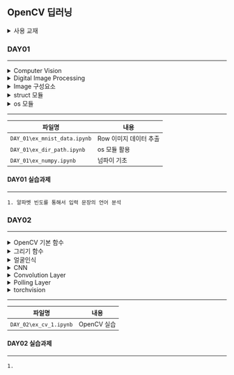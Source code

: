 ## OpenCV 딥러닝

<details>
<summary>사용 교재</summary>

![](./images/파이썬으로%20만드는%20OpenCV%20프로젝트.png)

</details>

### DAY01

---

<details>
<summary> Computer Vision </summary>

> -   디지털 이미지나 비디오에서 정보 추출/해석하여 특정 작업 수행
> -   이미지 개선 및 변형
> -   패턴 인식
> -   객체 인식 및 추적
> -   객체 및 영역 분할

</details>
<details>
<summary> Digital Image Processing </summary>

> -   디지털 이미지 신호 처리
> -   전처리 알고리즘
> -   노이즈 및 디노이즈
> -   특징 및 유사성 검출
> -   특징 매칭

</details>
<details>
<summary> Image 구성요소 </summary>

> -   너비(Width/Column/X) & 높이(Height/Row/Y)
> -   정밀도(Bit Depth)
> -   채널(Channel)
> -   색공간(Color Space)
> -   관심영역(ROI: Region Of Interest)
> -   관심채널(COI: Channel Of Interest)
> -   히스토그램

</details>
<details>
<summary> struct 모듈 </summary>

> -   C언어의 struct를 구현한 모듈
> -   바이너리 데이터 처리

</details>
<details>
<summary> os 모듈 </summary>

> -   경로, 파일, 폴더 등등 운영체제 시스템, 파일 시스템 관련 함수, 클래스 제공
> -   폴더 내 모든 폴더 및 파일 리스트 추출 os.listdir
> -   폴더 내 특정 확장자 파일 리스트 추출 os.path.splitext

</details>

---

| 파일명                       | 내용                   |
| ---------------------------- | ---------------------- |
| `DAY_01\ex_mnist_data.ipynb` | Row 이미지 데이터 추출 |
| `DAY_01\ex_dir_path.ipynb`   | os 모듈 활용           |
| `DAY_01\ex_numpy.ipynb`      | 넘파이 기초            |

#### DAY01 실습과제

---

    1. 알파벳 빈도를 통해서 입력 문장의 언어 분석

### DAY02

---

<details>
<summary> OpenCV 기본 함수 </summary>

> -   이미지 데이터 읽기 : cv2.imread()
> -   이미지 창 출력 : cv2.imshow()
> -   이미지 창 제어 : cv2.waitKey(), cv2.destroyAllWindows()
> -   이미지 데이터 저장 : cv2.imwrite()
> -   이미지 데이터 채널 분리 : cv2.split()
> -   이미지 데이터 채널 병합 : cv2.merge()
> -   이미지 색 공간 변환 : cv2.cvtColor()
> -   이미지 크기 변경 : cv2.resize()

</details>
<details>
<summary> 그리기 함수 </summary>

> -   선 그리기 함수 : cv2.line()
> -   사각형 그리기 함수 : cv2.rectangle()
> -   다각형 그리기 함수 : cv2.polylines()
> -   원 그리기 함수 : cv2.circle()
> -   타원 그리기 함수 : cv2.ellipse()
> -   글자 쓰기 함수 : cv2.putText()

</details>
<details>
<summary> 얼굴인식 </summary>

> -   객체 인식 모델 로딩 : cv2.CascadeClassifier.load()
> -   객체 검출 : cv2.CascadeClassifier.detectMultiScale()

</details>
<details>
<summary> CNN </summary>

> -   합성곱신경망(Convolutional Neural Network) : 이미지 분류, 인식, 검출 등 이미지 기반 분야 활용
> -   커널/필터/마스크 : 이미지 위에서 일정 간격으로 이동하며 특징을 추출
> -   스트라이드 : 커널의 이동 방향 및 크기
> -   패딩 : 커널 이미지 외곽 보완 방법

</details>
<details>
<summary> Convolution Layer </summary>

> -   Conv1D : 커널 필터가 좌우로 이동
> -   Conv2D : 커널 필터가 2차원 평면에서 이동
> -   Conv3D : 커널 필터가 3차원 형태로 이동

</details>
<details>
<summary> Polling Layer </summary>

> -   합성곱 층(합성곱 연산 + 활성화 함수) 다음에 풀링 층 추가
> -   다운샘플링으로 특성 맵의 크기를 줄임

</details>
<details>
<summary> torchvision </summary>

> -   파이썬에서 제공하는 이미지 처리 라이브러리

</details>

---

| 파일명                 | 내용        |
| ---------------------- | ----------- |
| `DAY_02\ex_cv_1.ipynb` | OpenCV 실습 |

#### DAY02 실습과제

---

    1.
